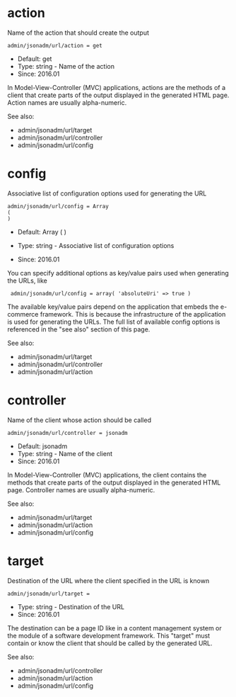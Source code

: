 
# action

Name of the action that should create the output

```
admin/jsonadm/url/action = get
```

* Default: get
* Type: string - Name of the action
* Since: 2016.01

In Model-View-Controller (MVC) applications, actions are the methods of a
client that create parts of the output displayed in the generated HTML page.
Action names are usually alpha-numeric.

See also:

* admin/jsonadm/url/target
* admin/jsonadm/url/controller
* admin/jsonadm/url/config

# config

Associative list of configuration options used for generating the URL

```
admin/jsonadm/url/config = Array
(
)
```

* Default: Array
(
)

* Type: string - Associative list of configuration options
* Since: 2016.01

You can specify additional options as key/value pairs used when generating
the URLs, like

```
 admin/jsonadm/url/config = array( 'absoluteUri' => true )
```

The available key/value pairs depend on the application that embeds the e-commerce
framework. This is because the infrastructure of the application is used for
generating the URLs. The full list of available config options is referenced
in the "see also" section of this page.

See also:

* admin/jsonadm/url/target
* admin/jsonadm/url/controller
* admin/jsonadm/url/action

# controller

Name of the client whose action should be called

```
admin/jsonadm/url/controller = jsonadm
```

* Default: jsonadm
* Type: string - Name of the client
* Since: 2016.01

In Model-View-Controller (MVC) applications, the client contains the methods
that create parts of the output displayed in the generated HTML page. Controller
names are usually alpha-numeric.

See also:

* admin/jsonadm/url/target
* admin/jsonadm/url/action
* admin/jsonadm/url/config

# target

Destination of the URL where the client specified in the URL is known

```
admin/jsonadm/url/target = 
```

* Type: string - Destination of the URL
* Since: 2016.01

The destination can be a page ID like in a content management system or the
module of a software development framework. This "target" must contain or know
the client that should be called by the generated URL.

See also:

* admin/jsonadm/url/controller
* admin/jsonadm/url/action
* admin/jsonadm/url/config